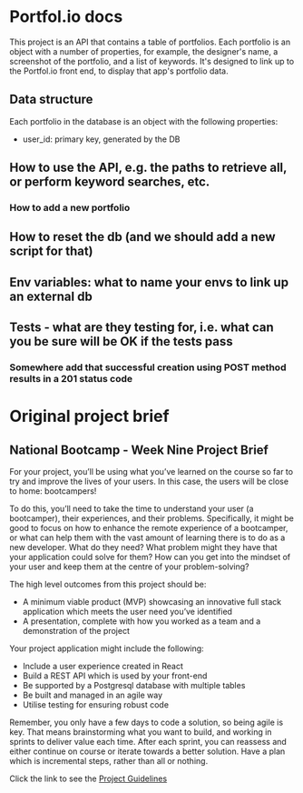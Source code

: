 # Portfol.io docs

This project is an API that contains a table of portfolios. Each portfolio is an object with a number of properties, for example, the designer's name, a screenshot of the portfolio, and a list of keywords. It's designed to link up to the Portfol.io front end, to display that app's portfolio data.

## Data structure

Each portfolio in the database is an object with the following properties:

-   user_id: primary key, generated by the DB

## How to use the API, e.g. the paths to retrieve all, or perform keyword searches, etc.

### How to add a new portfolio

## How to reset the db (and we should add a new script for that)

## Env variables: what to name your envs to link up an external db

## Tests - what are they testing for, i.e. what can you be sure will be OK if the tests pass

### Somewhere add that successful creation using POST method results in a 201 status code

# Original project brief

## National Bootcamp - Week Nine Project Brief

For your project, you’ll be using what you’ve learned on the course so far to try and improve the lives of your users. In this case, the users will be close to home: bootcampers!

To do this, you’ll need to take the time to understand your user (a bootcamper), their experiences, and their problems. Specifically, it might be good to focus on how to enhance the remote experience of a bootcamper, or what can help them with the vast amount of learning there is to do as a new developer. What do they need? What problem might they have that your application could solve for them? How can you get into the mindset of your user and keep them at the centre of your problem-solving?

The high level outcomes from this project should be:

-   A minimum viable product (MVP) showcasing an innovative full stack application which meets the user need you’ve identified
-   A presentation, complete with how you worked as a team and a demonstration of the project

Your project application might include the following:

-   Include a user experience created in React
-   Build a REST API which is used by your front-end
-   Be supported by a Postgresql database with multiple tables
-   Be built and managed in an agile way
-   Utilise testing for ensuring robust code

Remember, you only have a few days to code a solution, so being agile is key. That means brainstorming what you want to build, and working in sprints to deliver value each time. After each sprint, you can reassess and either continue on course or iterate towards a better solution. Have a plan which is incremental steps, rather than all or nothing.

Click the link to see the [Project Guidelines](https://github.com/SchoolOfCode/project-guidelines/blob/master/project-week.md)
